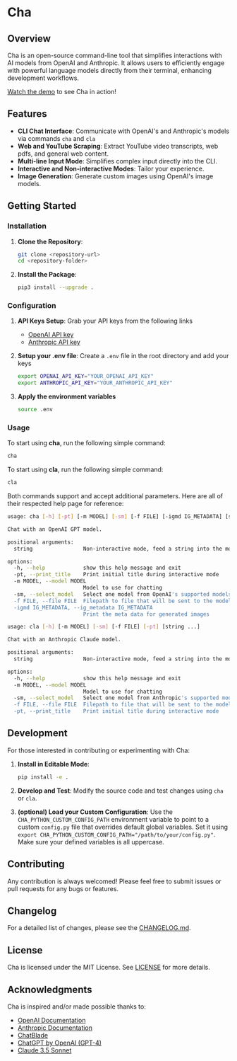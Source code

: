 # Cha

## Overview

Cha is an open-source command-line tool that simplifies interactions with AI models from OpenAI and Anthropic. It allows users to efficiently engage with powerful language models directly from their terminal, enhancing development workflows.

[Watch the demo](https://www.youtube.com/watch?v=zRnMu6OHNtU) to see Cha in action!

## Features

- **CLI Chat Interface**: Communicate with OpenAI's and Anthropic's models via commands `cha` and `cla`
- **Web and YouTube Scraping**: Extract YouTube video transcripts, web pdfs, and general web content.
- **Multi-line Input Mode**: Simplifies complex input directly into the CLI.
- **Interactive and Non-interactive Modes**: Tailor your experience.
- **Image Generation**: Generate custom images using OpenAI's image models.

## Getting Started

### Installation

1. **Clone the Repository**:

   ```bash
   git clone <repository-url>
   cd <repository-folder>
   ```

2. **Install the Package**:
   ```bash
   pip3 install --upgrade .
   ```

### Configuration

1. **API Keys Setup**: Grab your API keys from the following links

   - [OpenAI API key](https://platform.openai.com/api-keys)
   - [Anthropic API key](https://www.anthropic.com/)

2. **Setup your .env file**: Create a `.env` file in the root directory and add your keys

   ```bash
   export OPENAI_API_KEY="YOUR_OPENAI_API_KEY"
   export ANTHROPIC_API_KEY="YOUR_ANTHROPIC_API_KEY"
   ```

3. **Apply the environment variables**
   ```bash
   source .env
   ```

### Usage

To start using **cha**, run the following simple command:

```bash
cha
```

To start using **cla**, run the following simple command:

```bash
cla
```

Both commands support and accept additional parameters. Here are all of their respected help page for reference:

```bash
usage: cha [-h] [-pt] [-m MODEL] [-sm] [-f FILE] [-igmd IG_METADATA] [string ...]

Chat with an OpenAI GPT model.

positional arguments:
  string                Non-interactive mode, feed a string into the model

options:
  -h, --help            show this help message and exit
  -pt, --print_title    Print initial title during interactive mode
  -m MODEL, --model MODEL
                        Model to use for chatting
  -sm, --select_model   Select one model from OpenAI's supported models
  -f FILE, --file FILE  Filepath to file that will be sent to the model (text only)
  -igmd IG_METADATA, --ig_metadata IG_METADATA
                        Print the meta data for generated images
```

```bash
usage: cla [-h] [-m MODEL] [-sm] [-f FILE] [-pt] [string ...]

Chat with an Anthropic Claude model.

positional arguments:
  string                Non-interactive mode, feed a string into the model

options:
  -h, --help            show this help message and exit
  -m MODEL, --model MODEL
                        Model to use for chatting
  -sm, --select_model   Select one model from Anthropic's supported models
  -f FILE, --file FILE  Filepath to file that will be sent to the model (text only)
  -pt, --print_title    Print initial title during interactive mode
```

## Development

For those interested in contributing or experimenting with Cha:

1. **Install in Editable Mode**:
   ```bash
   pip install -e .
   ```
2. **Develop and Test**: Modify the source code and test changes using `cha` or `cla`.

3. **(optional) Load your Custom Configuration**: Use the `CHA_PYTHON_CUSTOM_CONFIG_PATH` environment variable to point to a custom `config.py` file that overrides default global variables. Set it using `export CHA_PYTHON_CUSTOM_CONFIG_PATH="/path/to/your/config.py"`. Make sure your defined variables is all uppercase.

## Contributing

Any contribution is always welcomed! Please feel free to submit issues or pull requests for any bugs or features.

## Changelog

For a detailed list of changes, please see the [CHANGELOG.md](./CHANGELOG.md).

## License

Cha is licensed under the MIT License. See [LICENSE](./LICENSE) for more details.

## Acknowledgments

Cha is inspired and/or made possible thanks to:

- [OpenAI Documentation](https://platform.openai.com/docs/overview)
- [Anthropic Documentation](https://docs.anthropic.com/)
- [ChatBlade](https://github.com/npiv/chatblade)
- [ChatGPT by OpenAI (GPT-4)](https://chat.openai.com/)
- [Claude 3.5 Sonnet](https://claude.ai/chats)
